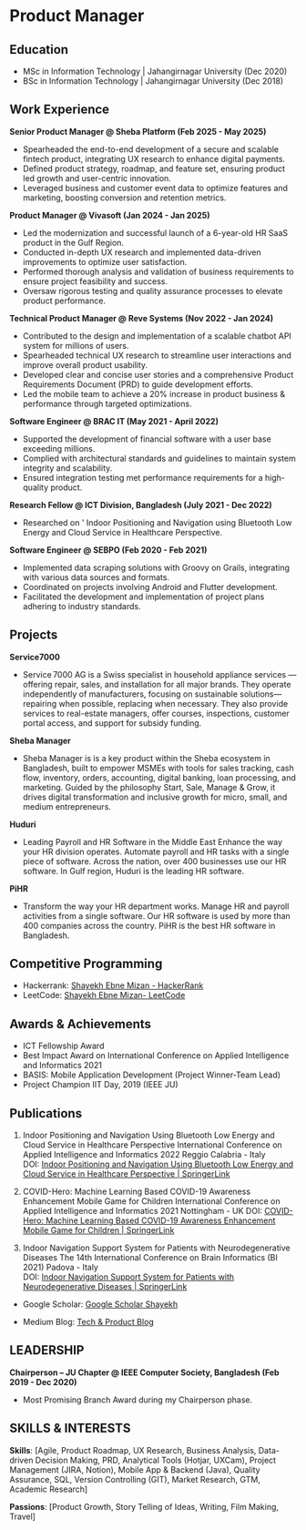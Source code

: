 # Product Manager

## Education
- MSc in Information Technology | Jahangirnagar University (Dec 2020)								       		
- BSc in Information Technology | Jahangirnagar University (Dec 2018)

## Work Experience
**Senior Product Manager @ Sheba Platform (Feb 2025 - May 2025)**
- Spearheaded the end-to-end development of a secure and scalable fintech product, integrating UX research to enhance digital payments. 
- Defined product strategy, roadmap, and feature set, ensuring product led growth and user-centric innovation. 
- Leveraged business and customer event data to optimize features and marketing, boosting conversion and retention metrics.

**Product Manager @ Vivasoft (Jan 2024 - Jan 2025)**
- Led the modernization and successful launch of a 6-year-old HR SaaS product in the Gulf Region.
- Conducted in-depth UX research and implemented data-driven improvements to optimize user satisfaction. 
- Performed thorough analysis and validation of business requirements to ensure project feasibility and success. 
- Oversaw rigorous testing and quality assurance processes to elevate product performance.


**Technical Product Manager @ Reve Systems (Nov 2022 - Jan 2024)**
- Contributed to the design and implementation of a scalable chatbot API system for millions of users. 
- Spearheaded technical UX research to streamline user interactions and improve overall product usability. 
- Developed clear and concise user stories and a comprehensive Product Requirements Document (PRD) to guide development efforts.  
- Led the mobile team to achieve a 20% increase in product business & performance through targeted optimizations.

**Software Engineer @ BRAC IT (May 2021 - April 2022)**
- Supported the development of financial software with a user base exceeding millions. 
- Complied with architectural standards and guidelines to maintain system integrity and scalability. 
- Ensured integration testing met performance requirements for a high-quality product.

**Research Fellow @ ICT Division, Bangladesh (July 2021 - Dec 2022)**
- Researched on ' Indoor Positioning and Navigation using Bluetooth Low Energy and Cloud Service in Healthcare Perspective.

**Software Engineer @ SEBPO (Feb 2020 - Feb 2021)**
- Implemented data scraping solutions with Groovy on Grails, integrating with various data sources and formats. 
- Coordinated on projects involving Android and Flutter development. 
- Facilitated the development and implementation of project plans adhering to industry standards.

## Projects

**Service7000**
- Service 7000 AG is a Swiss specialist in household appliance services — offering repair, sales, and installation for all major brands. They operate independently of manufacturers, focusing on sustainable solutions—repairing when possible, replacing when necessary. They also provide services to real-estate managers, offer courses, inspections, customer portal access, and support for subsidy funding.


**Sheba Manager**
- Sheba Manager is is a key product within the Sheba ecosystem in Bangladesh, built to empower MSMEs with tools for sales tracking, cash flow, inventory, orders, accounting, digital banking, loan processing, and marketing. Guided by the philosophy Start, Sale, Manage & Grow, it drives digital transformation and inclusive growth for micro, small, and medium entrepreneurs.

**Huduri**
- Leading Payroll and HR Software in the Middle East Enhance the way your HR division operates. Automate payroll and HR tasks with a single piece of software. Across the nation, over 400 businesses use our HR software. In Gulf region, Huduri is the leading HR software.


**PiHR**
- Transform the way your HR department works. Manage HR and payroll activities from a single software. Our HR software is used by more than 400 companies across the country. PiHR is the best HR software in Bangladesh.

## Competitive Programming 
- Hackerrank: [Shayekh Ebne Mizan - HackerRank ](https://www.hackerrank.com/profile/shayekhebnemizan)
- LeetCode: [Shayekh Ebne Mizan- LeetCode ](https://leetcode.com/u/shayekh01/)

## Awards & Achievements
- ICT Fellowship Award 
- Best Impact Award on International Conference on Applied Intelligence and Informatics 2021 
- BASIS: Mobile Application Development (Project Winner-Team Lead) 
- Project Champion IIT Day, 2019 (IEEE JU)

## Publications
1. Indoor Positioning and Navigation Using Bluetooth Low Energy and Cloud Service in Healthcare Perspective 
International Conference on Applied Intelligence and Informatics 2022 Reggio Calabria - Italy  
DOI: [Indoor Positioning and Navigation Using Bluetooth Low Energy and Cloud Service in Healthcare Perspective | SpringerLink](https://link.springer.com/chapter/10.1007/978-3-031-24801-6_32)

2. COVID-Hero: Machine Learning Based COVID-19 Awareness Enhancement Mobile Game for Children 
International Conference on Applied Intelligence and Informatics 2021 Nottingham - UK 
DOI: [COVID-Hero: Machine Learning Based COVID-19 Awareness Enhancement Mobile Game for Children | SpringerLink ](https://link.springer.com/chapter/10.1007/978-3-030-82269-9_25)

3. Indoor Navigation Support System for Patients with Neurodegenerative Diseases 
The 14th International Conference on Brain Informatics (BI 2021) Padova - Italy  
DOI: [Indoor Navigation Support System for Patients with Neurodegenerative Diseases | SpringerLink](https://link.springer.com/chapter/10.1007/978-3-030-86993-9_37)

- Google Scholar: [Google Scholar Shayekh](https://scholar.google.com/citations?user=fHKkN40AAAAJ&hl=en)

- Medium Blog: [Tech & Product Blog](https://medium.com/@shayekh.iit.ju.44)

## LEADERSHIP
**Chairperson – JU Chapter @ IEEE Computer Society, Bangladesh (Feb 2019 - Dec 2020)**
- Most Promising Branch Award during my Chairperson phase.

## SKILLS & INTERESTS

**Skills**: [Agile, Product Roadmap, UX Research, Business Analysis, Data-driven Decision Making, PRD, Analytical Tools (Hotjar, UXCam), 
Project Management (JIRA, Notion), Mobile App & Backend (Java), Quality Assurance, SQL, Version Controlling (GIT), Market Research, 
GTM, Academic Research]

**Passions**: [Product Growth, Story Telling of Ideas, Writing, Film Making, Travel]

